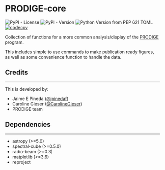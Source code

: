 # PRODIGE-core
![PyPI - License](https://img.shields.io/pypi/l/prodige_core?color=green)
![PyPI - Version](https://img.shields.io/pypi/v/prodige_core)
![Python Version from PEP 621 TOML](https://img.shields.io/python/required-version-toml?tomlFilePath=https%3A%2F%2Fraw.githubusercontent.com%2Fjpinedaf%2Fvelocity_tools%2Fmaster%2Fpyproject.toml)
[![codecov](https://codecov.io/gh/NOEMA-PRODIGE/prodige-core/graph/badge.svg?token=OIQJYPIUO8)](https://codecov.io/gh/NOEMA-PRODIGE/prodige-core)


Collection of functions for a more common analysis/display of the [PRODIGE](NOEMA-PRODIGE.github.io) program.

This includes simple to use commands to make publication ready figures, as well as some convenience function to handle the data.

## Credits

---

This is developed by:

- Jaime E Pineda ([@jpinedaf](http://github.com/jpinedaf))
- Caroline Gieser ([@CarolineGieser](http://github.com/CarolineGieser))
- PRODIGE team

## Dependencies

---

- astropy (>=5.0)
- spectral-cube (>=0.5.0)
- radio-beam (>=0.3)
- matplotlib (>=3.6)
- reproject
